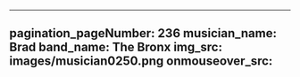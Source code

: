 ------
pagination_pageNumber: 236
musician_name: Brad
band_name: The Bronx
img_src: images/musician0250.png
onmouseover_src: 
------
